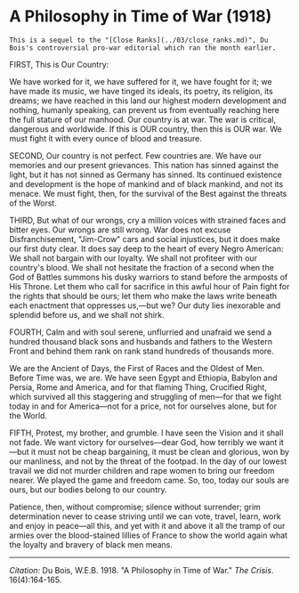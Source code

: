 <!--
title:   A Philosophy in Time of War
author:  Du Bois, W.E.B.
journal: The Crisis
year:    1918
volume:  16
issue:   4
pages:   164-165
-->
# A Philosophy in Time of War (1918)

```{margin}
This is a sequel to the "[Close Ranks](../03/close_ranks.md)", Du Bois's controversial pro-war editorial which ran the month earlier.
```

FIRST, This is Our Country:

We have worked for it, we have suffered for it, we have fought for it; we have made its music, we have tinged its ideals, its poetry, its religion, its dreams; we have reached in this land our highest modern development and nothing, humanly speaking, can prevent us from eventually reaching here the full stature of our manhood. Our country is at war. The war is critical, dangerous and worldwide. If this is OUR country, then this is OUR war. We must fight it with every ounce of blood and treasure.

SECOND, Our country is not perfect. Few countries are. We have our memories and our present grievances. This nation has sinned against the light, but it has not sinned as Germany has sinned. Its continued existence and development is the hope of mankind and of black mankind, and not its menace. We must fight, then, for the survival of the Best against the threats of the Worst.

THIRD, But what of our wrongs, cry a million voices with strained faces and bitter eyes. Our wrongs are still wrong. War does not excuse Disfranchisement, "Jim-Crow" cars and social injustices, but it does make our first duty clear. It does say deep to the heart of every Negro American: We shall not bargain with our loyalty. We shall not profiteer with our country's blood. We shall not hesitate the fraction of a second when the God of Battles summons his dusky warriors to stand before the armposts of His Throne. Let them who call for sacrifice in this awful hour of Pain fight for the rights that should be ours; let them who make the laws write beneath each enactment that oppresses us,—but we? Our duty lies inexorable and splendid before us, and we shall not shirk.

FOURTH, Calm and with soul serene, unflurried and unafraid we send a hundred thousand black sons and husbands and fathers to the Western Front and behind them rank on rank stand hundreds of thousands more.

We are the Ancient of Days, the First of Races and the Oldest of Men. Before Time was, we are. We have seen Egypt and Ethiopia, Babylon and Persia, Rome and America, and for that flaming Thing, Crucified Right, which survived all this staggering and struggling of men—for that we fight today in and for America—not for a price, not for ourselves alone, but for the World.

FIFTH, Protest, my brother, and grumble. I have seen the Vision and it shall not fade. We want victory for ourselves—dear God, how terribly we want it—but it must not be cheap bargaining, it must be clean and glorious, won by our manliness, and not by the threat of the footpad. In the day of our lowest travail we did not murder children and rape women to bring our freedom nearer. We played the game and freedom came. So, too, today our souls are ours, but our bodies belong to our country.

Patience, then, without compromise; silence without surrender; grim determination never to cease striving until we can vote, travel, learn, work and enjoy in peace—all this, and yet with it and above it all the tramp of our armies over the blood-stained lillies of France to show the world again what the loyalty and bravery of black men means.

______________
*Citation:* Du Bois, W.E.B. 1918. "A Philosophy in Time of War." *The Crisis*. 16(4):164-165.
